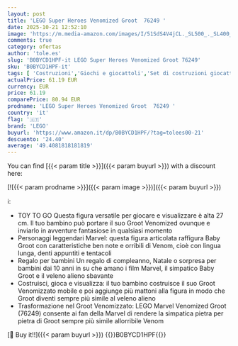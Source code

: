 ```yaml
---
layout: post
title: 'LEGO Super Heroes Venomized Groot  76249 '
date: 2025-10-21 12:52:10
image: 'https://m.media-amazon.com/images/I/51SdS4V4jCL._SL500_._SL400_.jpg'
comments: true
category: ofertas
author: 'tole.es'
slug: 'B0BYCD1HPF-it LEGO Super Heroes Venomized Groot 76249'
sku: 'B0BYCD1HPF-it'
tags: [ 'Costruzioni','Giochi e giocattoli','Set di costruzioni giocattolo','lego','🇮🇹', ]
actualPrice: 61.19 EUR
currency: EUR
price: 61.19
comparePrice: 80.94 EUR
prodname: 'LEGO Super Heroes Venomized Groot  76249 '
country: 'it'
flag: '🇮🇹'
brand: 'LEGO'
buyurl: 'https://www.amazon.it/dp/B0BYCD1HPF/?tag=tolees00-21'
descuento: '24.40'
average: '49.4081818181819'
---
```


You can find [{{< param title >}}]({{< param buyurl >}}) with a discount here:

[![{{< param prodname >}}]({{< param image >}})]({{< param buyurl >}})

ℹ️:

- TOY TO GO Questa figura versatile per giocare e visualizzare è alta 27 cm. Il tuo bambino può portare il suo Groot Venomized ovunque e inviarlo in avventure fantasiose in qualsiasi momento
- Personaggi leggendari Marvel: questa figura articolata raffigura Baby Groot con caratteristiche ben note e orribili di Venom, cioè con lingua lunga, denti appuntiti e tentacoli
- Regalo per bambini Un regalo di compleanno, Natale o sorpresa per bambini dai 10 anni in su che amano i film Marvel, il simpatico Baby Groot e il veleno alieno sbavante
- Costruisci, gioca e visualizza: il tuo bambino costruisce il suo Groot Venomizzato mobile e poi aggiunge più mattoni alla figura in modo che Groot diventi sempre più simile al veleno alieno
- Trasformazione nel Groot Venomizzato: LEGO Marvel Venomized Groot (76249) consente ai fan della Marvel di rendere la simpatica pietra per pietra di Groot sempre più simile allorribile Venom

[🛒 Buy it!!]({{< param buyurl >}})
{{<world>}}B0BYCD1HPF{{</world>}}
